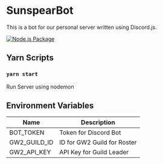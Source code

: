# SunspearBot

This is a bot for our personal server written using Discord.js.

[![Node.js Package](https://github.com/johnscollins98/SunspearBot/actions/workflows/main.yml/badge.svg)](https://github.com/johnscollins98/SunspearBot/actions/workflows/main.yml)

## Yarn Scripts

### `yarn start`

Run Server using nodemon

## Environment Variables

| Name         | Description                 |
| ------------ | --------------------------- |
| BOT_TOKEN    | Token for Discord Bot       |
| GW2_GUILD_ID | ID for GW2 Guild for Roster |
| GW2_API_KEY  | API Key for Guild Leader    |
